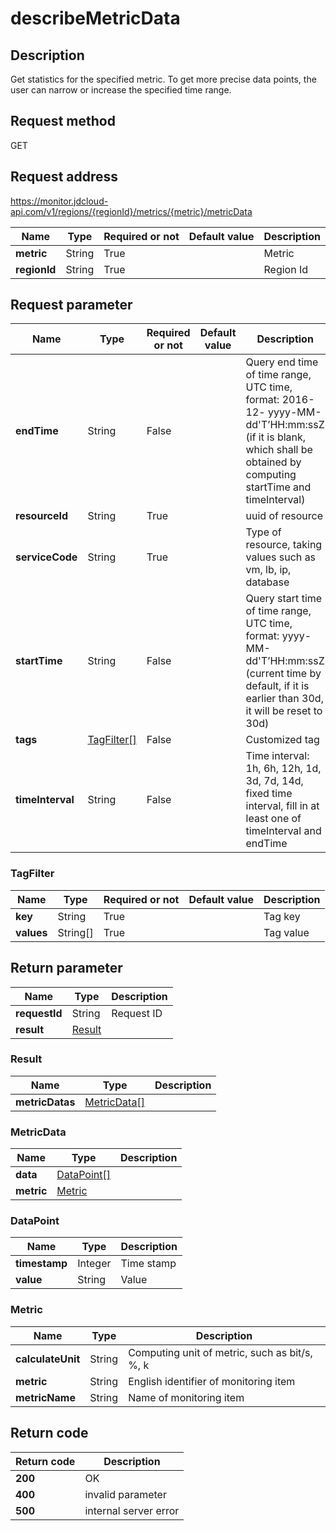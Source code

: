 # describeMetricData


## Description
Get statistics for the specified metric. To get more precise data points, the user can narrow or increase the specified time range.

## Request method
GET

## Request address
https://monitor.jdcloud-api.com/v1/regions/{regionId}/metrics/{metric}/metricData

|Name|Type|Required or not|Default value|Description|
|---|---|---|---|---|
|**metric**|String|True||Metric|
|**regionId**|String|True||Region Id|

## Request parameter
|Name|Type|Required or not|Default value|Description|
|---|---|---|---|---|
|**endTime**|String|False||Query end time of time range, UTC time, format: 2016-12- yyyy-MM-dd'T’HH:mm:ssZ (if it is blank, which shall be obtained by computing startTime and timeInterval)|
|**resourceId**|String|True||uuid of resource|
|**serviceCode**|String|True||Type of resource, taking values such as vm, lb, ip, database|
|**startTime**|String|False||Query start time of time range, UTC time, format: yyyy-MM-dd'T’HH:mm:ssZ (current time by default, if it is earlier than 30d, it will be reset to 30d)|
|**tags**|[TagFilter[]](##TagFilter)|False||Customized tag|
|**timeInterval**|String|False||Time interval: 1h, 6h, 12h, 1d, 3d, 7d, 14d, fixed time interval, fill in at least one of timeInterval and endTime|

### <a name="TagFilter">TagFilter</a>
|Name|Type|Required or not|Default value|Description|
|---|---|---|---|---|
|**key**|String|True||Tag key|
|**values**|String[]|True||Tag value|

## Return parameter
|Name|Type|Description|
|---|---|---|
|**requestId**|String|Request ID|
|**result**|[Result](##Result)||


### <a name="Result">Result</a>
|Name|Type|Description|
|---|---|---|
|**metricDatas**|[MetricData[]](##MetricData)||
### <a name="MetricData">MetricData</a>
|Name|Type|Description|
|---|---|---|
|**data**|[DataPoint[]](##DataPoint)||
|**metric**|[Metric](##Metric)||
### <a name="DataPoint">DataPoint</a>
|Name|Type|Description|
|---|---|---|
|**timestamp**|Integer|Time stamp|
|**value**|String|Value|
### <a name="Metric">Metric</a>
|Name|Type|Description|
|---|---|---|
|**calculateUnit**|String|Computing unit of metric, such as bit/s, %, k|
|**metric**|String|English identifier of monitoring item|
|**metricName**|String|Name of monitoring item|

## Return code
|Return code|Description|
|---|---|
|**200**|OK|
|**400**|invalid parameter|
|**500**|internal server error|
